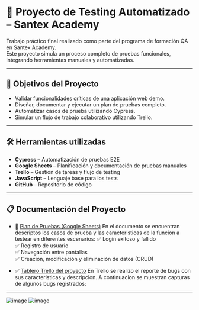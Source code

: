 # 🧪 Proyecto de Testing Automatizado – Santex Academy

Trabajo práctico final realizado como parte del programa de formación QA en Santex Academy.  
Este proyecto simula un proceso completo de pruebas funcionales, integrando herramientas manuales y automatizadas.

---

## 🎯 Objetivos del Proyecto

- Validar funcionalidades críticas de una aplicación web demo.
- Diseñar, documentar y ejecutar un plan de pruebas completo.
- Automatizar casos de prueba utilizando Cypress.
- Simular un flujo de trabajo colaborativo utilizando Trello.

---

## 🛠️ Herramientas utilizadas

- **Cypress** – Automatización de pruebas E2E  
- **Google Sheets** – Planificación y documentación de pruebas manuales  
- **Trello** – Gestión de tareas y flujo de testing  
- **JavaScript** – Lenguaje base para los tests  
- **GitHub** – Repositorio de código

---

## 📋 Documentación del Proyecto

- 📄 [Plan de Pruebas (Google Sheets)](https://docs.google.com/spreadsheets/d/1RhPfzC1hRXsz2qv9sfD0-kz_HoUQTxcp/edit?usp=sharing&ouid=107283123540742750515&rtpof=true&sd=true)
 En el documento se encuentran descriptos los casos de prueba y las caracteristicas de la funcion a testear en diferentes escenarios:
✅ Login exitoso y fallido  
✅ Registro de usuario  
✅ Navegación entre pantallas  
✅ Creación, modificación y eliminación de datos (CRUD)

  
- ✅ [Tablero Trello del proyecto](https://trello.com/invite/b/675f7bf4ed5c7236dea87caa/ATTIa2a1046237768aa2edc2816bfe012911889E7454/saudemo-santex)
En Trello se realizo el reporte de bugs con sus caracteristicas y descripcion. A continuacion se muestran capturas de algunos bugs registrados:


---
![image](https://github.com/user-attachments/assets/ee6a6d34-be27-4aac-8d1a-a57968718041)
![image](https://github.com/user-attachments/assets/3a1f8b56-c635-4457-b9a6-168b3f4328dc)









